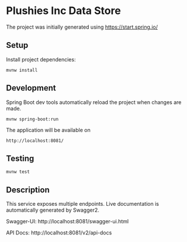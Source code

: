 Plushies Inc Data Store
=======================

The project was initially generated using https://start.spring.io/

## Setup

Install project dependencies:

    mvnw install

## Development

Spring Boot dev tools automatically reload the project when changes are made.

    mvnw spring-boot:run

The application will be available on

    http://localhost:8081/

## Testing

    mvnw test

## Description

This service exposes multiple endpoints. Live documentation is automatically generated by Swagger2.

Swagger-UI: http://localhost:8081/swagger-ui.html

API Docs:   http://localhost:8081/v2/api-docs
